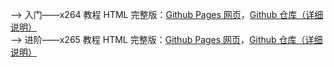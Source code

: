 --> 入门——x264 教程 HTML 完整版：[Github Pages 网页](https://iavoe.github.io/x264-web-tutorial/HTML/index.html)，[Github 仓库（详细说明）](https://github.com/iAvoe/x264-web-tutorial)<br>
--> 进阶——x265 教程 HTML 完整版：[Github Pages 网页](https://iavoe.github.io/x265-web-tutorial/HTML/index.html)，[Github 仓库（详细说明）](https://github.com/iAvoe/x265-web-tutorial)